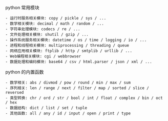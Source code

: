 python 常用模块

	- 运行时服务相关模块: copy / pickle / sys / ...
	- 数学相关模块: decimal / math / random / ...
	- 字符串处理模块: codecs / re / ...
	- 文件处理相关模块: shutil / gzip / ...
	- 操作系统服务相关模块: datetime / os / time / logging / io / ...
	- 进程和线程相关模块: multiprocessing / threading / queue
	- 网络应用相关模块: ftplib / http / smtplib / urllib / ...
	- Web编程相关模块: cgi / webbrowser
	- 数据处理和编码模块: base64 / csv / html.parser / json / xml / ...
python 的内置函数

	- 数学相关: abs / divmod / pow / round / min / max / sum
	- 序列相关: len / range / next / filter / map / sorted / slice / reversed
	- 类型转换: chr / ord / str / bool / int / float / complex / bin / oct / hex
	- 数据结构: dict / list / set / tuple
	- 其他函数: all / any / id / input / open / print / type
